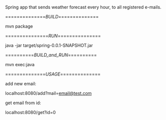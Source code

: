 Spring app that sends weather forecast every hour, to all registered e-mails.



==============_BUILD_==============

mvn package



===============_RUN_===============

java -jar target/spring-0.0.1-SNAPSHOT.jar



==========_BUILD_and_RUN_==========

mvn exec:java


==============_USAGE_==============

add new email:

localhost:8080/add?mail=email@test.com

get email from id:

localhost:8080/get?id=0
